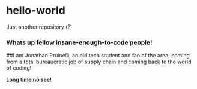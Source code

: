 # hello-world
Just another repository (_?_)


### Whats up fellow insane-enough-to-code people!

##I am Jonathan Pruinelli, an old tech student and fan of the area; coming from a total bureaucratic job of supply chain and coming back to the world of coding! 

**Long time no see!**
